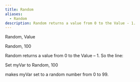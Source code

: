 ```yaml
---
title: Random
aliases:
  - Random
description: Random returns a value from 0 to the Value - 1.
---
```

Random, Value

Random, 100

Random returns a value from 0 to the Value – 1. So the line:

Set myVar to Random, 100

makes myVar set to a random number from 0 to 99.
